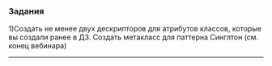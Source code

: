 ### Задания ###

1)Создать не менее двух дескрипторов для атрибутов классов, которые вы создали ранее в ДЗ.
Создать метакласс для паттерна Синглтон (см. конец вебинара)
___
